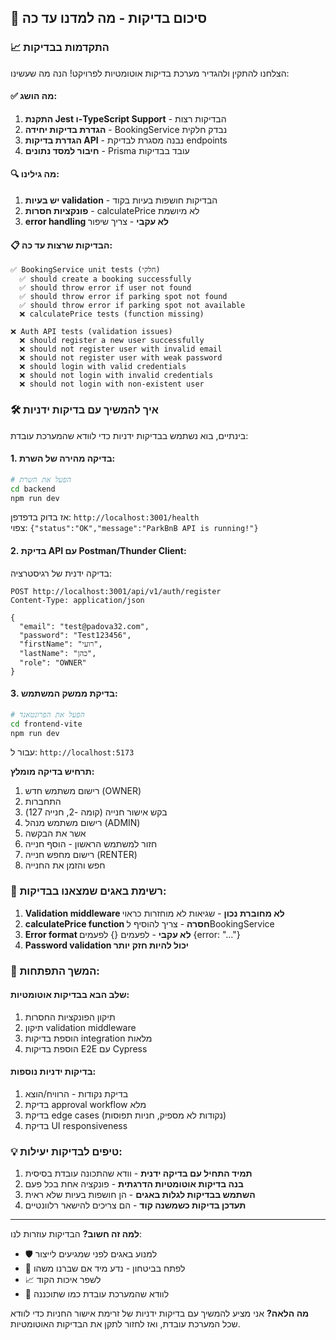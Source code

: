 ## 🎯 **סיכום בדיקות - מה למדנו עד כה**

### 📈 **התקדמות בבדיקות**

הצלחנו להתקין ולהגדיר מערכת בדיקות אוטומטיות לפרויקט! הנה מה שעשינו:

#### ✅ **מה הושג:**
1. **התקנת Jest ו-TypeScript Support** - הבדיקות רצות
2. **הגדרת בדיקות יחידה** - BookingService נבדק חלקית  
3. **הגדרת בדיקות API** - נבנה מסגרת לבדיקת endpoints
4. **חיבור למסד נתונים** - Prisma עובד בבדיקות

#### 🔍 **מה גילינו:**
1. **יש בעיות validation** - הבדיקות חושפות בעיות בקוד
2. **פונקציות חסרות** - calculatePrice לא מיושמת
3. **error handling לא עקבי** - צריך שיפור

#### 📋 **הבדיקות שרצות עד כה:**
```
✅ BookingService unit tests (חלקי)
  ✅ should create a booking successfully
  ✅ should throw error if user not found  
  ✅ should throw error if parking spot not found
  ✅ should throw error if parking spot not available
  ❌ calculatePrice tests (function missing)

❌ Auth API tests (validation issues)
  ❌ should register a new user successfully
  ❌ should not register user with invalid email
  ❌ should not register user with weak password
  ❌ should login with valid credentials
  ❌ should not login with invalid credentials
  ❌ should not login with non-existent user
```

### 🛠️ **איך להמשיך עם בדיקות ידניות**

בינתיים, בוא נשתמש בבדיקות ידניות כדי לוודא שהמערכת עובדת:

#### **1. בדיקה מהירה של השרת:**

```bash
# הפעל את השרת
cd backend
npm run dev
```

אז בדוק בדפדפן: `http://localhost:3001/health`  
צפוי: `{"status":"OK","message":"ParkBnB API is running!"}`

#### **2. בדיקת API עם Postman/Thunder Client:**

בדיקה ידנית של רגיסטרציה:
```http
POST http://localhost:3001/api/v1/auth/register
Content-Type: application/json

{
  "email": "test@padova32.com",
  "password": "Test123456",
  "firstName": "רועי",
  "lastName": "כהן",
  "role": "OWNER"
}
```

#### **3. בדיקת ממשק המשתמש:**

```bash
# הפעל את הפרונטאנד
cd frontend-vite  
npm run dev
```

עבור ל: `http://localhost:5173`

**תרחיש בדיקה מומלץ:**
1. רישום משתמש חדש (OWNER)
2. התחברות
3. בקש אישור חנייה (קומה -2, חנייה 127)
4. רישום משתמש מנהל (ADMIN) 
5. אשר את הבקשה
6. חזור למשתמש הראשון - הוסף חנייה
7. רישום מחפש חנייה (RENTER)
8. חפש והזמן את החנייה

### 🐛 **רשימת באגים שמצאנו בבדיקות:**

1. **Validation middleware לא מחוברת נכון** - שגיאות לא מוחזרות כראוי
2. **calculatePrice function חסרה** - צריך להוסיף לBookingService  
3. **Error format לא עקבי** - לפעמים {} לפעמים {error: "..."}
4. **Password validation יכול להיות חזק יותר**

### 🎯 **המשך התפתחות:**

#### **שלב הבא בבדיקות אוטומטיות:**
1. תיקון הפונקציות החסרות
2. תיקון validation middleware
3. הוספת בדיקות integration מלאות
4. הוספת בדיקות E2E עם Cypress

#### **בדיקות ידניות נוספות:**
1. בדיקת נקודות - הרוויח/הוצא
2. בדיקת approval workflow מלא
3. בדיקת edge cases (נקודות לא מספיק, חניות תפוסות)
4. בדיקת UI responsiveness

### 💡 **טיפים לבדיקות יעילות:**

1. **תמיד התחיל עם בדיקה ידנית** - וודא שהתכונה עובדת בסיסית
2. **בנה בדיקות אוטומטיות הדרגתית** - פונקציה אחת בכל פעם  
3. **השתמש בבדיקות לגלות באגים** - הן חושפות בעיות שלא ראית
4. **תעדכן בדיקות כשמשנה קוד** - הם צריכים להישאר רלוונטיים

---

**למה זה חשוב?** 
הבדיקות עוזרות לנו:
- 🛡️ למנוע באגים לפני שמגיעים לייצור
- 🚀 לפתח בביטחון - נדע מיד אם שברנו משהו  
- 📈 לשפר איכות הקוד
- 🎯 לוודא שהמערכת עובדת כמו שתוכננה

**מה הלאה?**
אני מציע להמשיך עם בדיקות ידניות של זרימת אישור החניות כדי לוודא שכל המערכת עובדת, ואז לחזור לתקן את הבדיקות האוטומטיות.
